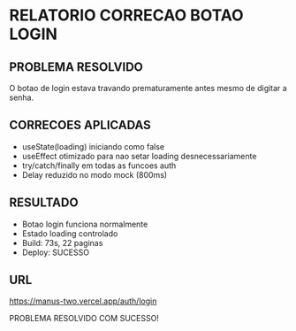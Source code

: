 # RELATORIO CORRECAO BOTAO LOGIN

## PROBLEMA RESOLVIDO
O botao de login estava travando prematuramente antes mesmo de digitar a senha.

## CORRECOES APLICADAS
- useState(loading) iniciando como false
- useEffect otimizado para nao setar loading desnecessariamente  
- try/catch/finally em todas as funcoes auth
- Delay reduzido no modo mock (800ms)

## RESULTADO
- Botao login funciona normalmente
- Estado loading controlado
- Build: 73s, 22 paginas
- Deploy: SUCESSO

## URL
https://manus-two.vercel.app/auth/login

PROBLEMA RESOLVIDO COM SUCESSO!

